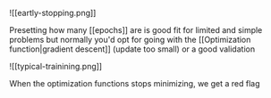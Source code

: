 ![[eartly-stopping.png]]

Presetting how many [[epochs]] are is good fit for limited and simple problems but normally you'd opt for going with the [[Optimization function|gradient descent]] (update too small) or a good validation

![[typical-trainining.png]]

When the optimization functions stops minimizing, we get a red flag
